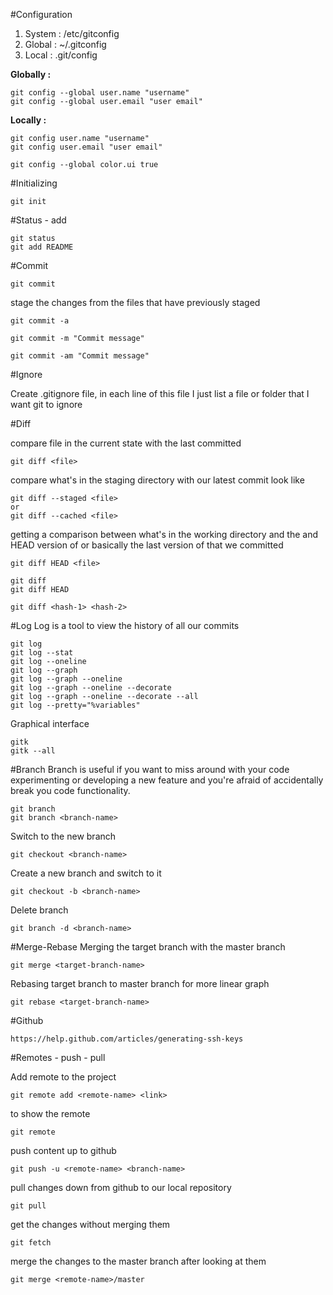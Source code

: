#Configuration

1. System	: /etc/gitconfig
2. Global	: ~/.gitconfig
2. Local	: .git/config
	
**Globally :**
```
git config --global user.name "username"
git config --global user.email "user email"
```
	
**Locally :**
```
git config user.name "username"
git config user.email "user email"

git config --global color.ui true
```
	
#Initializing
```
git init
```
	
#Status - add
```
git status
git add README
```

#Commit
```
git commit
```

stage the changes from the files that have previously staged
```
git commit -a 

git commit -m "Commit message"

git commit -am "Commit message"
```
	
#Ignore

Create .gitignore file, in each line of this file I just list a file or folder that I want git to ignore

#Diff

compare file in the current state with the last committed 
```
git diff <file>
```
	
compare what's in the staging directory with our latest commit look like
```
git diff --staged <file>
or
git diff --cached <file>
```

getting a comparison between what's in the working directory and the <file> and HEAD version of <file> or basically the last version of <file> that we committed 
```
git diff HEAD <file>

git diff
git diff HEAD

git diff <hash-1> <hash-2>
```

#Log
Log is a tool to view the history of all our commits 
```
git log
git log --stat
git log --oneline
git log --graph
git log --graph --oneline
git log --graph --oneline --decorate
git log --graph --oneline --decorate --all
git log --pretty="%variables"
```
Graphical interface
```
gitk
gitk --all
```

#Branch
Branch is useful if you want to miss around with your code experimenting or developing a new feature and you're afraid of accidentally break you code functionality.

```
git branch
git branch <branch-name>
```

Switch to the new branch
```
git checkout <branch-name>
```

Create a new branch and switch to it
```
git checkout -b <branch-name>
```

Delete branch
```
git branch -d <branch-name>
```

#Merge-Rebase
Merging the target branch with the master branch
```
git merge <target-branch-name>
```

Rebasing target branch to master branch for more linear graph
```
git rebase <target-branch-name>
```

#Github
```
https://help.github.com/articles/generating-ssh-keys
```

#Remotes - push - pull

Add remote to the project
```
git remote add <remote-name> <link>
```

to show the remote 
```
git remote
```

push content up to github
```
git push -u <remote-name> <branch-name>
```

pull changes down from github to our local repository
```
git pull
```

get the changes without merging them
```
git fetch
```

merge the changes to the master branch after looking at them
```
git merge <remote-name>/master
```